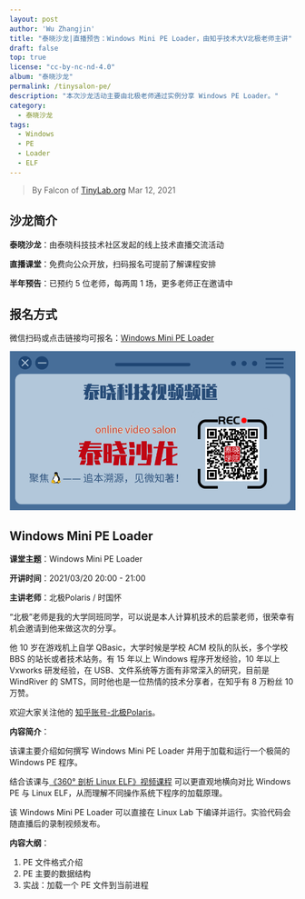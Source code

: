 ```yaml
---
layout: post
author: 'Wu Zhangjin'
title: "泰晓沙龙|直播预告：Windows Mini PE Loader，由知乎技术大V北极老师主讲"
draft: false
top: true
license: "cc-by-nc-nd-4.0"
album: "泰晓沙龙"
permalink: /tinysalon-pe/
description: "本次沙龙活动主要由北极老师通过实例分享 Windows PE Loader。"
category:
  - 泰晓沙龙
tags:
  - Windows
  - PE
  - Loader
  - ELF
---
```


> By Falcon of [TinyLab.org][1]
> Mar 12, 2021

## 沙龙简介

**泰晓沙龙**：由泰晓科技技术社区发起的线上技术直播交流活动

**直播课堂**：免费向公众开放，扫码报名可提前了解课程安排

**半年预告**：已预约 5 位老师，每两周 1 场，更多老师正在邀请中

## 报名方式

微信扫码或点击链接均可报名：[Windows Mini PE Loader](https://www.cctalk.com/m/group/89433087)

![泰晓科技-直播课堂-报名入口](/wp-content/uploads/2021/03/tinylab-salon-video.png)

## Windows Mini PE Loader

**课堂主题**：Windows Mini PE Loader

**开讲时间**：2021/03/20 20:00 - 21:00

**主讲老师**：北极Polaris / 时国怀

“北极”老师是我的大学同班同学，可以说是本人计算机技术的启蒙老师，很荣幸有机会邀请到他来做这次的分享。

他 10 岁在游戏机上自学 QBasic，大学时候是学校 ACM 校队的队长，多个学校 BBS 的站长或者技术站务。有 15 年以上 Windows 程序开发经验，10 年以上 Vxworks 研发经验，在 USB、文件系统等方面有非常深入的研究，目前是 WindRiver 的 SMTS，同时他也是一位热情的技术分享者，在知乎有 8 万粉丝 10 万赞。

欢迎大家关注他的 [知乎账号-北极Polaris](https://zhihu.com/people/bei-ji-85)。

**内容简介**：

该课主要介绍如何撰写 Windows Mini PE Loader 并用于加载和运行一个极简的 Windows PE 程序。

结合该课与[《360° 剖析 Linux ELF》视频课程](https://www.cctalk.com/m/group/88089283) 可以更直观地横向对比 Windows PE 与 Linux ELF，从而理解不同操作系统下程序的加载原理。

该 Windows Mini PE Loader 可以直接在 Linux Lab 下编译并运行。实验代码会随直播后的录制视频发布。

**内容大纲**：

1. PE 文件格式介绍
2. PE 主要的数据结构
3. 实战：加载一个 PE 文件到当前进程

[1]: http://tinylab.org
